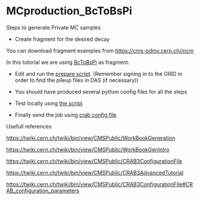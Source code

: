 # MCproduction_BcToBsPi

Steps to generate Private MC samples

* Create fragment for the desired decay

You can download fragment examples from https://cms-pdmv.cern.ch/mcm

In this tutorial we are using [BcToBsPi](BcToBsPi_Pythia8_13TeV_TuneCP5-fragment.py) as fragment.

* Edit and run the [prepare script](prepare-BcToBsPi_MCH_2018.sh). (Remember signing in to the GRID in order to find the pileup files in DAS (if necessary))

* You should have produced several python config files for all the steps

* Test locally using [the script](MCcrabJobScript.sh)

* Finally send the job using [crab config file](crab-MCproduction_cfg.py)


Usefull references

https://twiki.cern.ch/twiki/bin/view/CMSPublic/WorkBookGeneration

https://twiki.cern.ch/twiki/bin/view/CMSPublic/WorkBookGenIntro

https://twiki.cern.ch/twiki/bin/view/CMSPublic/CRAB3ConfigurationFile

https://twiki.cern.ch/twiki/bin/view/CMSPublic/CRAB3AdvancedTutorial

https://twiki.cern.ch/twiki/bin/view/CMSPublic/CRAB3ConfigurationFile#CRAB_configuration_parameters
